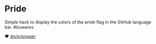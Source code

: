 # Pride

Simple hack to display the colors of the pride flag in the GitHub language bar. #lovewins

:heart: [@chrisnager](//twitter.com/chrisnager)
